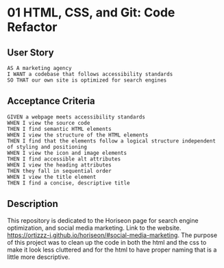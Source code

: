 # 01 HTML, CSS, and Git: Code Refactor

## User Story

```
AS A marketing agency
I WANT a codebase that follows accessibility standards
SO THAT our own site is optimized for search engines
```

## Acceptance Criteria

```
GIVEN a webpage meets accessibility standards
WHEN I view the source code
THEN I find semantic HTML elements
WHEN I view the structure of the HTML elements
THEN I find that the elements follow a logical structure independent of styling and positioning
WHEN I view the icon and image elements
THEN I find accessible alt attributes
WHEN I view the heading attributes
THEN they fall in sequential order
WHEN I view the title element
THEN I find a concise, descriptive title
```
## Description
This repository is dedicated to the Horiseon page for search engine optimization, and social media marketing. Link to the website. https://ortizzz-j.github.io/horiseon/#social-media-marketing. The purpose of this project was to clean up the code in both the html and the css to make it look less cluttered and for the html to have proper naming that is a little more descriptive.